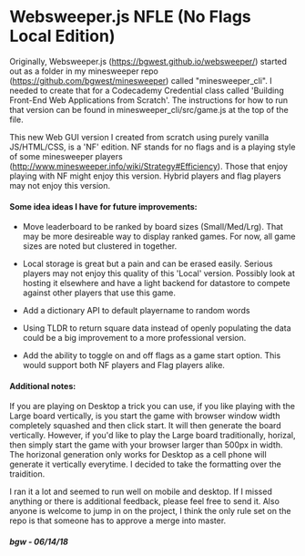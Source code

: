 # Websweeper.js NFLE (No Flags Local Edition)

Originally, Websweeper.js (https://bgwest.github.io/websweeper/) started out as a folder in my minesweeper repo (https://github.com/bgwest/minesweeper) called "minesweeper_cli". I needed to create that for a Codecademy Credential class called 'Building Front-End Web Applications from Scratch'. The instructions for how to run that version can be found in minesweeper_cli/src/game.js at the top of the file.

This new Web GUI version I created from scratch using purely vanilla JS/HTML/CSS, is a 'NF' edition. NF stands for no flags and is a playing style of some minesweeper players (http://www.minesweeper.info/wiki/Strategy#Efficiency). Those that enjoy playing with NF might enjoy this version. Hybrid players and flag players may not enjoy this version.

#### Some idea ideas I have for future improvements:

- Move leaderboard to be ranked by board sizes (Small/Med/Lrg). That may be more desireable way to display ranked games. For now, all game sizes are noted but clustered in together.

- Local storage is great but a pain and can be erased easily. Serious players may not enjoy this quality of this 'Local' version. Possibly look at hosting it elsewhere and have a light backend for datastore to compete against other players that use this game.

- Add a dictionary API to default playername to random words

- Using TLDR to return square data instead of openly populating the data could be a big improvement to a more professional version. 

- Add the ability to toggle on and off flags as a game start option. This would support both NF players and Flag players alike.

#### Additional notes:

If you are playing on Desktop a trick you can use, if you like playing with the Large board vertically, is you start the game with browser window width completely squashed and then click start. It will then generate the board vertically. However, if you'd like to play the Large board traditionally, horizal, then simply start the game with your browser larger than 500px in width. The horizonal generation only works for Desktop as a cell phone will generate it vertically everytime. I decided to take the formatting over the traidition. 

I ran it a lot and seemed to run well on mobile and desktop. If I missed anything or there is additional feedback, please feel free to send it. Also anyone is welcome to jump in on the project, I think the only rule set on the repo is that someone has to approve a merge into master.

##### bgw - 06/14/18

